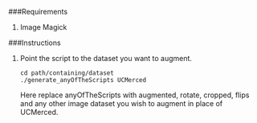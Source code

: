 ###Requirements
  1. Image Magick
  
###Instructions
  1. Point the script to the dataset you want to augment.
      
      ```shell
      cd path/containing/dataset
      ./generate_anyOfTheScripts UCMerced
      ```
      
      Here replace anyOfTheScripts with augmented, rotate, cropped, flips and any other 
      image dataset you wish to augment in place of UCMerced.
      
      
